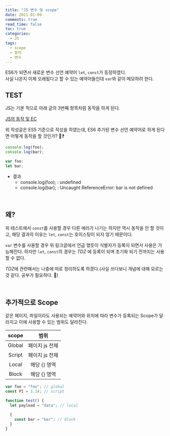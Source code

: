```yaml
---
title: "JS 변수 및 scope"
date: 2021-01-09
comments: true
read_time: false
toc: true
categories:
  - JS
tags:
  - scope
  - 동작
  - 변수
---
```


ES6가 되면서 새로운 변수 선언 예약어 `let`, `const`가 등장하였디.  
사실 나온지 이제 오래됬다고 할 수 있는 예약어들인데 `var`와 같이 메모하려 한다.

## TEST

JS는 기본 적으로 아래 글의 3번째 항목처럼 동작을 하게 된다.

[JS의 동작 및 EC](./2021-01-06-JS-실행.md)

위 작성글은 ES5 기준으로 작성을 하였는데, ES6 추가된 변수 선언 예약어로 하게 된다면 어떻게 동작을 할 것인가? 🤔❓

```js
console.log(foo);
console.log(bar);

var foo;
let bar;
```

- 결과
  - console.log(foo); : undefined
  - console.log(bar); : Uncaught ReferenceError: bar is not defined

<br>

## 왜?

위 테스트에서 `const`를 사용할 경우 다른 에러가 나기는 하지만 역시 동작을 안 할 것이고, 해당 결과의 이유는 `let`, `const`는 호이스팅이 되지 않기 때문이다.

`var` 변수를 사용할 경우 위 링크글에서 언급 했듯이 식별자가 등록이 되면서 사용은 가능해진다. 하지만 `let`, `const`의 경우는 _TDZ_ 에 등록이 되며 초기화 되기 전까지는 사용 할 수 없다.

*TDZ*에 관련해서는 나중에 따로 정리하도록 하겠다.(사실 쓰다보니 개념에 대해 모르는 것 같다. 공부가 필요하다. 💬)

<br>

## 추가적으로 Scope

같은 페이지, 파일이라도 사용되는 예약어와 위치에 따라 변수가 등록되는 Scope가 달라지고 이에 사용할 수 있는 범위도 달라진다.

| scope  |      범위      |
| :----: | :------------: |
| Global | 페이지 js 전체 |
| Script | 페이지 js 전체 |
| Local  |  해당 {} 영역  |
| Block  |  해당 {} 영역  |

```js
var foo = "foo"; // global
const PI = 3.14; // script

function test() {
  let payload = "data"; // local

  {
    const bar = "bar"; // block
  }
}
```
